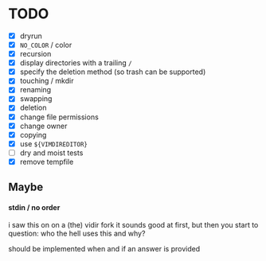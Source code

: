 # TODO
- [X] dryrun
- [X] `NO_COLOR` / color
- [X] recursion
- [X] display directories with a trailing `/`
- [X] specify the deletion method (so trash can be supported)
- [X] touching / mkdir
- [X] renaming
- [X] swapping
- [X] deletion
- [X] change file permissions
- [X] change owner
- [X] copying
- [X] use `${VIMDIREDITOR}`
- [ ] dry and moist tests
- [X] remove tempfile

## Maybe
#### stdin / no order
i saw this on on a (the) vidir fork
it sounds good at first,
but then you start to question:
who the hell uses this and why?

should be implemented when and if
an answer is provided
